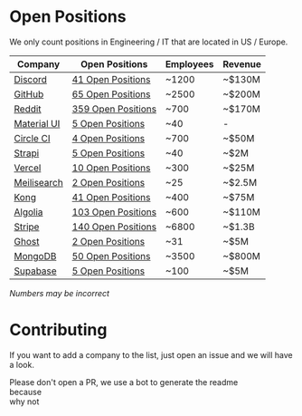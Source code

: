 # Open Positions

We only count positions in Engineering / IT that are located in US / Europe.

| Company | Open Positions | Employees | Revenue |
|---|---|---|---|
| [Discord](https://discord.com/) | [41 Open Positions](https://discord.com/jobs?team=engineering) | ~1200 | ~$130M |
| [GitHub](https://github.com/) | [65 Open Positions](https://github.com/about/careers) | ~2500 | ~$200M |
| [Reddit](https://www.reddit.com/) | [359 Open Positions](https://www.redditinc.com/careers) | ~700 | ~$170M |
| [Material UI](https://mui.com/) | [5 Open Positions](https://mui.com/careers) | ~40 | - |
| [Circle CI](https://circleci.com/) | [4 Open Positions](https://circleci.com/careers/jobs/) | ~700 | ~$50M |
| [Strapi](https://strapi.io/) | [5 Open Positions](https://jobs.lever.co/strapi?team=Engineering%20%F0%9F%A7%99%E2%80%8D%E2%99%80%EF%B8%8F) | ~40 | ~$2M |
| [Vercel](https://vercel.com/home) | [10 Open Positions](https://vercel.com/careers?department=Engineering) | ~300 | ~$25M |
| [Meilisearch](https://www.meilisearch.com/) | [2 Open Positions](https://jobs.lever.co/meili) | ~25 | ~$2.5M |
| [Kong](https://konghq.com/kong) | [41 Open Positions](https://jobs.lever.co/kong?department=Engineering) | ~400 | ~$75M |
| [Algolia](https://www.algolia.com/) | [103 Open Positions](https://www.algolia.com/careers/?query=&amp;page=1&amp;configure%5BclickAnalytics%5D=true&amp;configure%5BhitsPerPage%5D=15&amp;hierarchicalMenu%5Bcategories.lvl0%5D=R%26D) | ~600 | ~$110M |
| [Stripe](https://stripe.com/) | [140 Open Positions](https://stripe.com/jobs/search) | ~6800 | ~$1.3B |
| [Ghost](https://ghost.org/) | [2 Open Positions](https://careers.ghost.org/) | ~31 | ~$5M |
| [MongoDB](https://www.mongodb.com/careers/departments/engineering) | [50 Open Positions](https://www.mongodb.com/careers/departments/engineering) | ~3500 | ~$800M |
| [Supabase](https://supabase.com/) | [5 Open Positions](https://boards.greenhouse.io/supabase) | ~100 | ~$5M |

*Numbers may be incorrect*

# Contributing

If you want to add a company to the list, just open an issue and we will have a look.

Please don't open a PR, we use a bot to generate the readme  
because  
why not